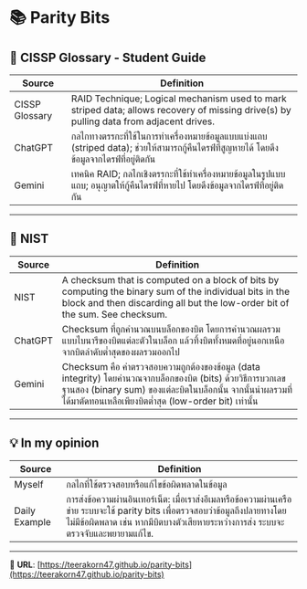 # 📚 Parity Bits

## 📖 CISSP Glossary - Student Guide

| Source      | Definition                                                                                             |
|-------------|-------------------------------------------------------------------------------------------------------|
| CISSP Glossary | RAID Technique; Logical mechanism used to mark striped data; allows recovery of missing drive(s) by pulling data from adjacent drives. |
| ChatGPT     | กลไกทางตรรกะที่ใช้ในการทำเครื่องหมายข้อมูลแบบแบ่งแถบ (striped data); ช่วยให้สามารถกู้คืนไดรฟ์ที่สูญหายได้ โดยดึงข้อมูลจากไดรฟ์ที่อยู่ติดกัน |
| Gemini      | เทคนิค RAID; กลไกเชิงตรรกะที่ใช้ทำเครื่องหมายข้อมูลในรูปแบบแถบ; อนุญาตให้กู้คืนไดรฟ์ที่หายไป โดยดึงข้อมูลจากไดรฟ์ที่อยู่ติดกัน         |

---

## 📖 NIST

| Source      | Definition                                                                                             |
|-------------|-------------------------------------------------------------------------------------------------------|
| NIST        | A checksum that is computed on a block of bits by computing the binary sum of the individual bits in the block and then discarding all but the low-order bit of the sum. See checksum. |
| ChatGPT     | Checksum ที่ถูกคำนวณบนบล็อกของบิต โดยการคำนวณผลรวมแบบไบนารีของบิตแต่ละตัวในบล็อก แล้วทิ้งบิตทั้งหมดที่อยู่นอกเหนือจากบิตลำดับต่ำสุดของผลรวมออกไป |
| Gemini      | Checksum คือ ค่าตรวจสอบความถูกต้องของข้อมูล (data integrity) โดยคำนวณจากบล็อกของบิต (bits) ด้วยวิธีการบวกเลขฐานสอง (binary sum) ของแต่ละบิตในบล็อกนั้น จากนั้นนำผลรวมที่ได้มาตัดทอนเหลือเพียงบิตต่ำสุด (low-order bit) เท่านั้น |

---

## 💡 In my opinion

| Source        | Definition                                                                                          |
|---------------|----------------------------------------------------------------------------------------------------|
| Myself        | กลไกที่ใช้ตรวจสอบหรือแก้ไขข้อผิดพลาดในข้อมูล                                                      |
| Daily Example | การส่งข้อความผ่านอินเทอร์เน็ต: เมื่อเราส่งอีเมลหรือข้อความผ่านเครือข่าย ระบบจะใช้ parity bits เพื่อตรวจสอบว่าข้อมูลถึงปลายทางโดยไม่มีข้อผิดพลาด เช่น หากมีบิตบางตัวเสียหายระหว่างการส่ง ระบบจะตรวจจับและพยายามแก้ไข. |

---

📁 **URL**: [https://teerakorn47.github.io/parity-bits](https://teerakorn47.github.io/parity-bits)
